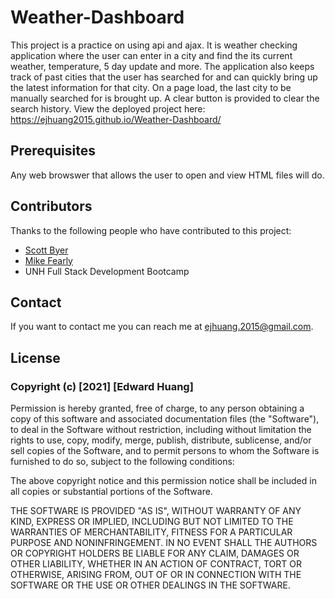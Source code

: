 # Weather-Dashboard

This project is a practice on using api and ajax. It is weather checking application where the user can enter in a city and find the its current weather, temperature, 5 day update and more. The application also keeps track of past cities that the user has searched for and can quickly bring up the latest information for that city. On a page load, the last city to be manually searched for is brought up. A clear button is provided to clear the search history.
View the deployed project here: https://ejhuang2015.github.io/Weather-Dashboard/

## Prerequisites

Any web browswer that allows the user to open and view HTML files will do.

## Contributors

Thanks to the following people who have contributed to this project:

* [Scott Byer](https://github.com/switch120) 
* [Mike Fearly](https://michaelfearnley.com/)
* UNH Full Stack Development Bootcamp

## Contact

If you want to contact me you can reach me at <ejhuang.2015@gmail.com>.

## License
### Copyright (c) [2021] [Edward Huang]

Permission is hereby granted, free of charge, to any person obtaining a copy
of this software and associated documentation files (the "Software"), to deal
in the Software without restriction, including without limitation the rights
to use, copy, modify, merge, publish, distribute, sublicense, and/or sell
copies of the Software, and to permit persons to whom the Software is
furnished to do so, subject to the following conditions:

The above copyright notice and this permission notice shall be included in all
copies or substantial portions of the Software.

THE SOFTWARE IS PROVIDED "AS IS", WITHOUT WARRANTY OF ANY KIND, EXPRESS OR
IMPLIED, INCLUDING BUT NOT LIMITED TO THE WARRANTIES OF MERCHANTABILITY,
FITNESS FOR A PARTICULAR PURPOSE AND NONINFRINGEMENT. IN NO EVENT SHALL THE
AUTHORS OR COPYRIGHT HOLDERS BE LIABLE FOR ANY CLAIM, DAMAGES OR OTHER
LIABILITY, WHETHER IN AN ACTION OF CONTRACT, TORT OR OTHERWISE, ARISING FROM,
OUT OF OR IN CONNECTION WITH THE SOFTWARE OR THE USE OR OTHER DEALINGS IN THE
SOFTWARE.
